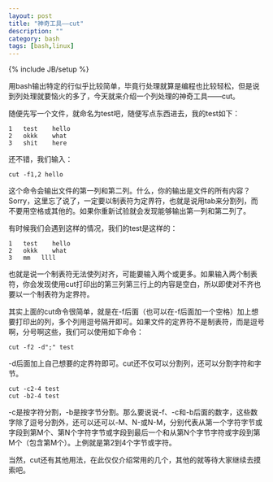 ```yaml
---
layout: post
title: "神奇工具——cut"
description: ""
category: bash
tags: [bash,linux]
---
```

{% include JB/setup %}

用bash输出特定的行似乎比较简单，毕竟行处理就算是编程也比较轻松，但是说到列处理就要恼火的多了，今天就来介绍一个列处理的神奇工具——cut。

随便先写一个文件，就命名为test吧，随便写点东西进去，我的test如下：

    1	test	hello
    2	okkk	what
    3	shit	here

还不错，我们输入：

    cut -f1,2 hello

这个命令会输出文件的第一列和第二列。什么，你的输出是文件的所有内容？Sorry，这里忘了说了，一定要以制表符为定界符，也就是说用tab来分割列，而不要用空格或其他的。如果你重新试验就会发现能够输出第一列和第二列了。

有时候我们会遇到这样的情况，我们的test是这样的：

    1	test	hello
    2	okkk	what
    3	mm   llll

也就是说一个制表符无法使列对齐，可能要输入两个或更多。如果输入两个制表符，你会发现使用cut打印出的第三列第三行上的内容是空白，所以即使对不齐也要以一个制表符为定界符。

其实上面的cut命令很简单，就是在-f后面（也可以在-f后面加一个空格）加上想要打印出的列，多个列用逗号隔开即可。如果文件的定界符不是制表符，而是逗号啊，分号啊这些，我们可以使用如下命令：

    cut -f2 -d";" test

-d后面加上自己想要的定界符即可。cut还不仅可以分割列，还可以分割字符和字节。

	cut -c2-4 test
	cut -b2-4 test

-c是按字符分割，-b是按字节分割。那么要说说-f、-c和-b后面的数字，这些数字除了逗号分割外，还可以还可以-M、N-或N-M，分别代表从第一个字符字节或字段到第M个、第N个字符字节或字段到最后一个和从第N个字节字符或字段到第M个（包含第M个）。上例就是第2到4个字节或字符。

当然，cut还有其他用法，在此仅仅介绍常用的几个，其他的就等待大家继续去摸索吧。
